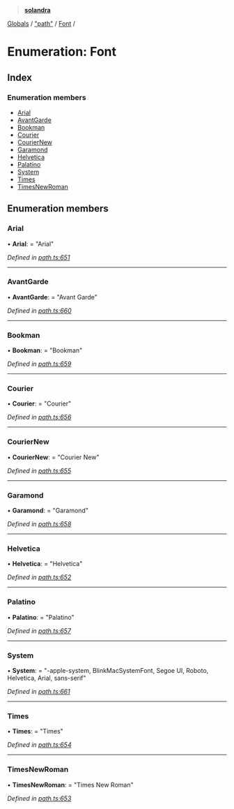 > **[solandra](../README.md)**

[Globals](../README.md) / ["path"](../modules/_path_.md) / [Font](_path_.font.md) /

# Enumeration: Font

## Index

### Enumeration members

* [Arial](_path_.font.md#arial)
* [AvantGarde](_path_.font.md#avantgarde)
* [Bookman](_path_.font.md#bookman)
* [Courier](_path_.font.md#courier)
* [CourierNew](_path_.font.md#couriernew)
* [Garamond](_path_.font.md#garamond)
* [Helvetica](_path_.font.md#helvetica)
* [Palatino](_path_.font.md#palatino)
* [System](_path_.font.md#system)
* [Times](_path_.font.md#times)
* [TimesNewRoman](_path_.font.md#timesnewroman)

## Enumeration members

###  Arial

• **Arial**: = "Arial"

*Defined in [path.ts:651](https://github.com/jamesporter/solandra/blob/9c7ec25/src/lib/path.ts#L651)*

___

###  AvantGarde

• **AvantGarde**: = "Avant Garde"

*Defined in [path.ts:660](https://github.com/jamesporter/solandra/blob/9c7ec25/src/lib/path.ts#L660)*

___

###  Bookman

• **Bookman**: = "Bookman"

*Defined in [path.ts:659](https://github.com/jamesporter/solandra/blob/9c7ec25/src/lib/path.ts#L659)*

___

###  Courier

• **Courier**: = "Courier"

*Defined in [path.ts:656](https://github.com/jamesporter/solandra/blob/9c7ec25/src/lib/path.ts#L656)*

___

###  CourierNew

• **CourierNew**: = "Courier New"

*Defined in [path.ts:655](https://github.com/jamesporter/solandra/blob/9c7ec25/src/lib/path.ts#L655)*

___

###  Garamond

• **Garamond**: = "Garamond"

*Defined in [path.ts:658](https://github.com/jamesporter/solandra/blob/9c7ec25/src/lib/path.ts#L658)*

___

###  Helvetica

• **Helvetica**: = "Helvetica"

*Defined in [path.ts:652](https://github.com/jamesporter/solandra/blob/9c7ec25/src/lib/path.ts#L652)*

___

###  Palatino

• **Palatino**: = "Palatino"

*Defined in [path.ts:657](https://github.com/jamesporter/solandra/blob/9c7ec25/src/lib/path.ts#L657)*

___

###  System

• **System**: = "-apple-system, BlinkMacSystemFont, Segoe UI, Roboto, Helvetica, Arial, sans-serif"

*Defined in [path.ts:661](https://github.com/jamesporter/solandra/blob/9c7ec25/src/lib/path.ts#L661)*

___

###  Times

• **Times**: = "Times"

*Defined in [path.ts:654](https://github.com/jamesporter/solandra/blob/9c7ec25/src/lib/path.ts#L654)*

___

###  TimesNewRoman

• **TimesNewRoman**: = "Times New Roman"

*Defined in [path.ts:653](https://github.com/jamesporter/solandra/blob/9c7ec25/src/lib/path.ts#L653)*